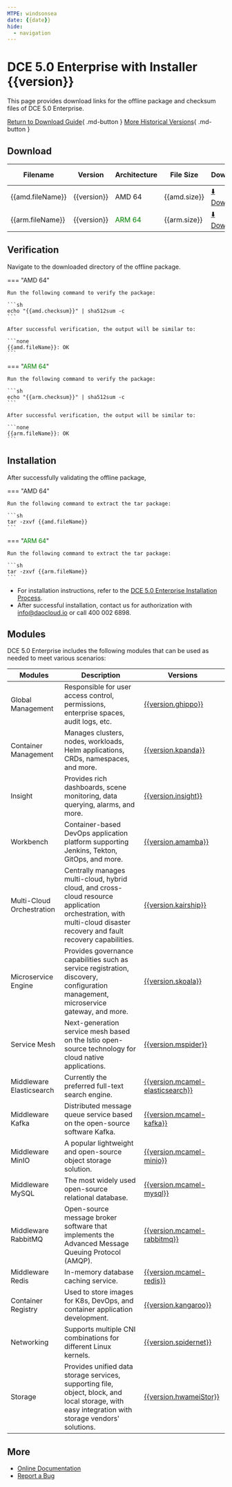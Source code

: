 ```yaml
---
MTPE: windsonsea
date: {{date}}
hide:
  - navigation
---
```


# DCE 5.0 Enterprise with Installer {{version}}

This page provides download links for the offline package and checksum files of DCE 5.0 Enterprise.

[Return to Download Guide](../index.md#_2){ .md-button }
[More Historical Versions](./dce5-installer-history.md){ .md-button }

## Download

| Filename | Version | Architecture | File Size | Download | Update Date |
| -------- | ------- | ------------ | --------- | -------- | ----------- |
| {{amd.fileName}} | {{version}} | AMD 64 | {{amd.size}} | [:arrow_down: Download]({{amd.downloadLink}}) | {{date}} |
| {{arm.fileName}} | {{version}} | <font color="green">ARM 64</font> | {{arm.size}} | [:arrow_down: Download]({{arm.downloadLink}}) | {{date}} |

## Verification

Navigate to the downloaded directory of the offline package.

=== "AMD 64"

    Run the following command to verify the package:

    ```sh
    echo "{{amd.checksum}}" | sha512sum -c
    ```

    After successful verification, the output will be similar to:

    ```none
    {{amd.fileName}}: OK
    ```

=== "<font color="green">ARM 64</font>"

    Run the following command to verify the package:

    ```sh
    echo "{{arm.checksum}}" | sha512sum -c
    ```

    After successful verification, the output will be similar to:

    ```none
    {{arm.fileName}}: OK
    ```

## Installation

After successfully validating the offline package,

=== "AMD 64"

    Run the following command to extract the tar package:

    ```sh
    tar -zxvf {{amd.fileName}}
    ```

=== "<font color="green">ARM 64</font>"

    Run the following command to extract the tar package:

    ```sh
    tar -zxvf {{arm.fileName}}
    ```

- For installation instructions, refer to the [DCE 5.0 Enterprise Installation Process](../../install/commercial/start-install.md).
- After successful installation, contact us for authorization with <info@daocloud.io> or call 400 002 6898.

## Modules

DCE 5.0 Enterprise includes the following modules that can be used as needed to meet various scenarios:

| Modules | Description | Versions |
| ------- | ----------- | -------- |
| Global Management | Responsible for user access control, permissions, enterprise spaces, audit logs, etc. | [{{version.ghippo}}](../../ghippo/intro/release-notes.md#{{version.ghippo.ap}}) |
| Container Management| Manages clusters, nodes, workloads, Helm applications, CRDs, namespaces, and more. | [{{version.kpanda}}](../../kpanda/intro/release-notes.md#{{version.kpanda.ap}}) |
| Insight | Provides rich dashboards, scene monitoring, data querying, alarms, and more. | [{{version.insight}}](../../insight/intro/releasenote.md#{{version.insight.ap}}) |
| Workbench | Container-based DevOps application platform supporting Jenkins, Tekton, GitOps, and more. | [{{version.amamba}}](../../amamba/intro/release-notes.md#{{version.amamba.ap}}) |
| Multi-Cloud Orchestration | Centrally manages multi-cloud, hybrid cloud, and cross-cloud resource application orchestration, with multi-cloud disaster recovery and fault recovery capabilities. | [{{version.kairship}}](../../kairship/intro/release-notes.md#{{version.kairship.ap}}) |
| Microservice Engine | Provides governance capabilities such as service registration, discovery, configuration management, microservice gateway, and more. | [{{version.skoala}}](../../skoala/intro/release-notes.md#{{version.skoala.ap}}) |
| Service Mesh | Next-generation service mesh based on the Istio open-source technology for cloud native applications. | [{{version.mspider}}](../../mspider/intro/release-notes.md#{{version.mspider.ap}}) |
| Middleware Elasticsearch | Currently the preferred full-text search engine. | [{{version.mcamel-elasticsearch}}](../../middleware/elasticsearch/release-notes.md#{{version.mcamel-elasticsearch.ap}}) |
| Middleware Kafka | Distributed message queue service based on the open-source software Kafka. | [{{version.mcamel-kafka}}](../../middleware/kafka/release-notes.md#{{version.mcamel-kafka.ap}}) |
| Middleware MinIO | A popular lightweight and open-source object storage solution. | [{{version.mcamel-minio}}](../../middleware/minio/release-notes.md#{{version.mcamel-minio.ap}}) |
| Middleware MySQL | The most widely used open-source relational database. | [{{version.mcamel-mysql}}](../../middleware/mysql/release-notes.md#{{version.mcamel-mysql.ap}}) |
| Middleware RabbitMQ | Open-source message broker software that implements the Advanced Message Queuing Protocol (AMQP). | [{{version.mcamel-rabbitmq}}](../../middleware/rabbitmq/release-notes.md#{{version.mcamel-rabbitmq.ap}}) |
| Middleware Redis | In-memory database caching service. | [{{version.mcamel-redis}}](../../middleware/redis/release-notes.md#{{version.mcamel-redis.ap}}) |
| Container Registry | Used to store images for K8s, DevOps, and container application development. | [{{version.kangaroo}}](../../kangaroo/intro/release-notes.md) |
| Networking | Supports multiple CNI combinations for different Linux kernels. | [{{version.spidernet}}](../../network/intro/releasenotes.md) |
| Storage | Provides unified data storage services, supporting file, object, block, and local storage, with easy integration with storage vendors' solutions. | [{{version.hwameiStor}}](../../storage/hwameistor/releasenotes.md) |

## More

- [Online Documentation](../../dce/index.md)
- [Report a Bug](https://github.com/DaoCloud/DaoCloud-docs/issues)

